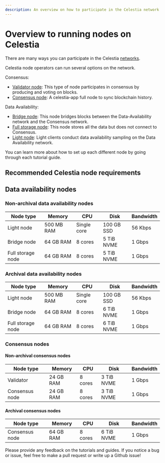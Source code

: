 ```yaml
---
description: An overview on how to participate in the Celestia network.
---
```


# Overview to running nodes on Celestia

There are many ways you can participate in the Celestia
[networks](/how-to-guides/participate.md).

Celestia node operators can run several options on the network.

Consensus:

- [Validator node](/how-to-guides/validator-node.md):
  This type of node participates
  in consensus by producing and voting on blocks.
- [Consensus node](/how-to-guides/consensus-node.md): A celestia-app full node
  to sync blockchain history.

Data Availability:

- [Bridge node](/how-to-guides/bridge-node.md): This node bridges blocks between the
  Data-Availability network and the Consensus network.
- [Full storage node](/how-to-guides/full-storage-node.md): This node stores all
  the data but does not connect to Consensus.
- [Light node](/how-to-guides/light-node.md): Light clients conduct data availability
  sampling on the Data Availability network.

You can learn more about how to set up each different node by going through
each tutorial guide.

## Recommended Celestia node requirements

## Data availability nodes

### Non-archival data availability nodes

| Node type         | Memory     | CPU         | Disk       | Bandwidth |
| ----------------- | ---------- | ----------- | ---------- | --------- |
| Light node        | 500 MB RAM | Single core | 100 GB SSD | 56 Kbps   |
| Bridge node       | 64 GB RAM  | 8 cores     | 5 TiB NVME | 1 Gbps    |
| Full storage node | 64 GB RAM  | 8 cores     | 5 TiB NVME | 1 Gbps    |

### Archival data availability nodes

| Node type         | Memory     | CPU         | Disk       | Bandwidth |
| ----------------- | ---------- | ----------- | ---------- | --------- |
| Light node        | 500 MB RAM | Single core | 100 GB SSD | 56 Kbps   |
| Bridge node       | 64 GB RAM  | 8 cores     | 6 TiB NVME | 1 Gbps    |
| Full storage node | 64 GB RAM  | 8 cores     | 6 TiB NVME | 1 Gbps    |

### Consensus nodes

#### Non-archival consensus nodes

| Node type      | Memory    | CPU     | Disk       | Bandwidth |
| -------------- | --------- | ------- | ---------- | --------- |
| Validator      | 24 GB RAM | 8 cores | 3 TiB NVME | 1 Gbps    |
| Consensus node | 24 GB RAM | 8 cores | 3 TiB NVME | 1 Gbps    |

#### Archival consensus nodes

| Node type      | Memory    | CPU     | Disk       | Bandwidth |
| -------------- | --------- | ------- | ---------- | --------- |
| Consensus node | 64 GB RAM | 8 cores | 6 TiB NVME | 1 Gbps    |

Please provide any feedback on the tutorials and guides. If you notice
a bug or issue, feel free to make a pull request or write up a Github
issue!
